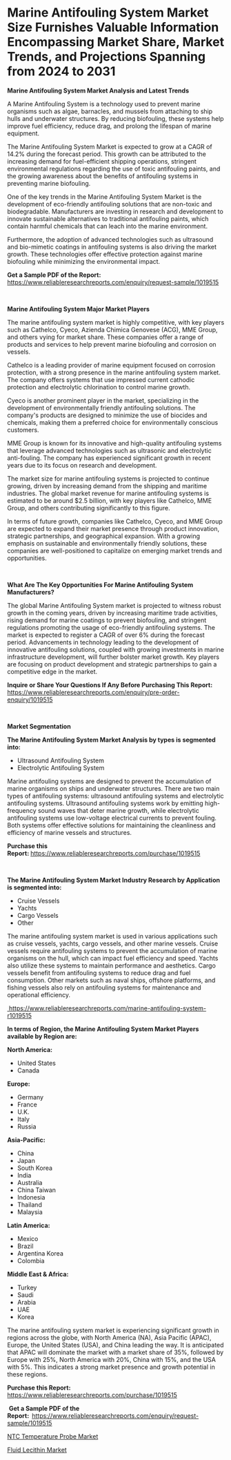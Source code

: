 <p><h1>Marine Antifouling System Market Size Furnishes Valuable Information Encompassing Market Share, Market Trends, and Projections Spanning from 2024 to 2031</h1></p><p><strong>Marine Antifouling System Market Analysis and Latest Trends</strong></p>
<p><p>A Marine Antifouling System is a technology used to prevent marine organisms such as algae, barnacles, and mussels from attaching to ship hulls and underwater structures. By reducing biofouling, these systems help improve fuel efficiency, reduce drag, and prolong the lifespan of marine equipment.</p><p>The Marine Antifouling System Market is expected to grow at a CAGR of 14.2% during the forecast period. This growth can be attributed to the increasing demand for fuel-efficient shipping operations, stringent environmental regulations regarding the use of toxic antifouling paints, and the growing awareness about the benefits of antifouling systems in preventing marine biofouling.</p><p>One of the key trends in the Marine Antifouling System Market is the development of eco-friendly antifouling solutions that are non-toxic and biodegradable. Manufacturers are investing in research and development to innovate sustainable alternatives to traditional antifouling paints, which contain harmful chemicals that can leach into the marine environment.</p><p>Furthermore, the adoption of advanced technologies such as ultrasound and bio-mimetic coatings in antifouling systems is also driving the market growth. These technologies offer effective protection against marine biofouling while minimizing the environmental impact.</p></p>
<p><strong>Get a Sample PDF of the Report:&nbsp;</strong> <a href="https://www.reliableresearchreports.com/enquiry/request-sample/1019515">https://www.reliableresearchreports.com/enquiry/request-sample/1019515</a></p>
<p>&nbsp;</p>
<p><strong>Marine Antifouling System Major Market Players</strong></p>
<p><p>The marine antifouling system market is highly competitive, with key players such as Cathelco, Cyeco, Azienda Chimica Genovese (ACG), MME Group, and others vying for market share. These companies offer a range of products and services to help prevent marine biofouling and corrosion on vessels.</p><p>Cathelco is a leading provider of marine equipment focused on corrosion protection, with a strong presence in the marine antifouling system market. The company offers systems that use impressed current cathodic protection and electrolytic chlorination to control marine growth.</p><p>Cyeco is another prominent player in the market, specializing in the development of environmentally friendly antifouling solutions. The company's products are designed to minimize the use of biocides and chemicals, making them a preferred choice for environmentally conscious customers.</p><p>MME Group is known for its innovative and high-quality antifouling systems that leverage advanced technologies such as ultrasonic and electrolytic anti-fouling. The company has experienced significant growth in recent years due to its focus on research and development.</p><p>The market size for marine antifouling systems is projected to continue growing, driven by increasing demand from the shipping and maritime industries. The global market revenue for marine antifouling systems is estimated to be around $2.5 billion, with key players like Cathelco, MME Group, and others contributing significantly to this figure.</p><p>In terms of future growth, companies like Cathelco, Cyeco, and MME Group are expected to expand their market presence through product innovation, strategic partnerships, and geographical expansion. With a growing emphasis on sustainable and environmentally friendly solutions, these companies are well-positioned to capitalize on emerging market trends and opportunities.</p></p>
<p>&nbsp;</p>
<p><strong>What Are The Key Opportunities For Marine Antifouling System Manufacturers?</strong></p>
<p><p>The global Marine Antifouling System market is projected to witness robust growth in the coming years, driven by increasing maritime trade activities, rising demand for marine coatings to prevent biofouling, and stringent regulations promoting the usage of eco-friendly antifouling systems. The market is expected to register a CAGR of over 6% during the forecast period. Advancements in technology leading to the development of innovative antifouling solutions, coupled with growing investments in marine infrastructure development, will further bolster market growth. Key players are focusing on product development and strategic partnerships to gain a competitive edge in the market.</p></p>
<p><strong>Inquire or Share Your Questions If Any Before Purchasing This Report:</strong> <a href="https://www.reliableresearchreports.com/enquiry/pre-order-enquiry/1019515">https://www.reliableresearchreports.com/enquiry/pre-order-enquiry/1019515</a></p>
<p>&nbsp;</p>
<p><strong>Market Segmentation</strong></p>
<p><strong>The Marine Antifouling System Market Analysis by types is segmented into:</strong></p>
<p><ul><li>Ultrasound Antifouling System</li><li>Electrolytic Antifouling System</li></ul></p>
<p><p>Marine antifouling systems are designed to prevent the accumulation of marine organisms on ships and underwater structures. There are two main types of antifouling systems: ultrasound antifouling systems and electrolytic antifouling systems. Ultrasound antifouling systems work by emitting high-frequency sound waves that deter marine growth, while electrolytic antifouling systems use low-voltage electrical currents to prevent fouling. Both systems offer effective solutions for maintaining the cleanliness and efficiency of marine vessels and structures.</p></p>
<p><strong>Purchase this Report:&nbsp;</strong><a href="https://www.reliableresearchreports.com/purchase/1019515">https://www.reliableresearchreports.com/purchase/1019515</a></p>
<p>&nbsp;</p>
<p><strong>The Marine Antifouling System Market Industry Research by Application is segmented into:</strong></p>
<p><ul><li>Cruise Vessels</li><li>Yachts</li><li>Cargo Vessels</li><li>Other</li></ul></p>
<p><p>The marine antifouling system market is used in various applications such as cruise vessels, yachts, cargo vessels, and other marine vessels. Cruise vessels require antifouling systems to prevent the accumulation of marine organisms on the hull, which can impact fuel efficiency and speed. Yachts also utilize these systems to maintain performance and aesthetics. Cargo vessels benefit from antifouling systems to reduce drag and fuel consumption. Other markets such as naval ships, offshore platforms, and fishing vessels also rely on antifouling systems for maintenance and operational efficiency.</p></p>
<p><a href="https://www.reliableresearchreports.com/marine-antifouling-system-r1019515">&nbsp;https://www.reliableresearchreports.com/marine-antifouling-system-r1019515</a></p>
<p><strong>In terms of Region, the Marine Antifouling System Market Players available by Region are:</strong></p>
<p>
    <p> <strong> North America: </strong>
        <ul>
            <li>United States</li>
            <li>Canada</li>
        </ul>
        </p> 
    <p> <strong> Europe: </strong>
        <ul>
            <li>Germany</li>
            <li>France</li>
            <li>U.K.</li>
            <li>Italy</li>
            <li>Russia</li>
        </ul>
        </p> 
    <p> <strong> Asia-Pacific: </strong>
        <ul>
            <li>China</li>
            <li>Japan</li>
            <li>South Korea</li>
            <li>India</li>
            <li>Australia</li>
            <li>China Taiwan</li>
            <li>Indonesia</li>
            <li>Thailand</li>
            <li>Malaysia</li>
        </ul>
        </p> 
    <p> <strong> Latin America: </strong>
        <ul>
            <li>Mexico</li>
            <li>Brazil</li>
            <li>Argentina Korea</li>
            <li>Colombia</li>
        </ul>
        </p> 
    <p> <strong> Middle East & Africa: </strong>
        <ul>
            <li>Turkey</li>
            <li>Saudi</li>
            <li>Arabia</li>
            <li>UAE</li>
            <li>Korea</li>
        </ul>
    </p>
    </p>
<p><p>The marine antifouling system market is experiencing significant growth in regions across the globe, with North America (NA), Asia Pacific (APAC), Europe, the United States (USA), and China leading the way. It is anticipated that APAC will dominate the market with a market share of 35%, followed by Europe with 25%, North America with 20%, China with 15%, and the USA with 5%. This indicates a strong market presence and growth potential in these regions.</p></p>
<p><strong>Purchase this Report: </strong><a href="https://www.reliableresearchreports.com/purchase/1019515">https://www.reliableresearchreports.com/purchase/1019515</a></p>
<p>&nbsp;<strong>Get a Sample PDF of the Report:&nbsp;&nbsp;</strong><a href="https://www.reliableresearchreports.com/enquiry/request-sample/1019515">https://www.reliableresearchreports.com/enquiry/request-sample/1019515</a></p>
<p><strong></strong></p>
<p><p><a href="https://view.publitas.com/reportprime-1/ntc-temperature-probe-market-overview-global-market-trends-and-future-prospects-from-2024-to-2031/">NTC Temperature Probe Market</a></p><p><a href="https://github.com/fxdvmliw90/Market-Research-Report-List-1/blob/main/fluid-lecithin-market.md">Fluid Lecithin Market</a></p></p>